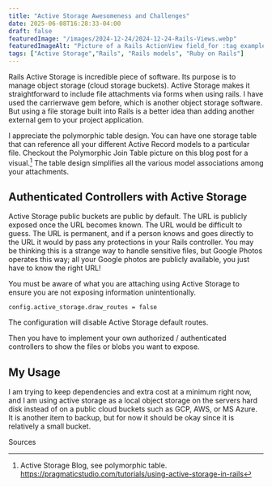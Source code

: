 ```yaml
---
title: "Active Storage Awesomeness and Challenges"
date: 2025-06-08T16:28:33-04:00
draft: false
featuredImage: "/images/2024-12-24/2024-12-24-Rails-Views.webp"
featuredImageAlt: "Picture of a Rails ActionView field_for :tag example"
tags: ["Active Storage","Rails", "Rails models", "Ruby on Rails"]
---
```


Rails Active Storage is incredible piece of software. Its purpose is to manage object storage (cloud storage buckets). Active Storage makes it straightforward to include file attachments via forms when using rails. I have used the carrierwave gem before, which is another object storage software. But using a file storage built into Rails is a better idea than adding another external gem to your project application.

<!--more-->

I appreciate the polymorphic table design. You can have one storage table that can reference all your different Active Record models to a particular file. Checkout the Polymorphic Join Table picture on this blog post for a visual.[^1] The table design simplifies all the various model associations among your attachments. 

## Authenticated Controllers with Active Storage

Active Storage public buckets are public by default. The URL is publicly exposed once the URL becomes known. The URL would be difficult to guess. The URL is permanent, and if a person knows and goes directly to the URL it would by pass any protections in your Rails controller. You may be thinking this is a strange way to handle sensitive files, but Google Photos operates this way; all your Google photos are publicly available, you just have to know the right URL!

You must be aware of what you are attaching using Active Storage to ensure you are not exposing information unintentionally.

```
config.active_storage.draw_routes = false
```
The configuration will disable Active Storage default routes.

Then you have to implement your own authorized / authenticated controllers to show the files or blobs you want to expose. 

## My Usage
I am trying to keep dependencies and extra cost at a minimum right now, and I am using active storage as a local object storage on the servers hard disk instead of on a public cloud buckets such as GCP, AWS, or MS Azure. It is another item to backup, but for now it should be okay since it is relatively a small bucket.

Sources
[^1]: Active Storage Blog, see polymorphic table. https://pragmaticstudio.com/tutorials/using-active-storage-in-rails

